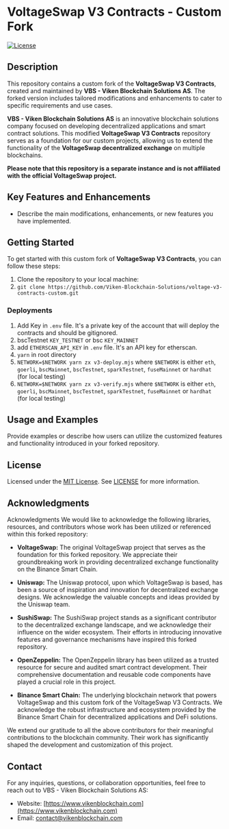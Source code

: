# VoltageSwap V3 Contracts - Custom Fork

[![License](https://img.shields.io/badge/License-MIT-blue.svg)](https://opensource.org/licenses/MIT)

## Description

This repository contains a custom fork of the **VoltageSwap V3 Contracts**, created and maintained by **VBS - Viken Blockchain Solutions AS**. The forked version includes tailored modifications and enhancements to cater to specific requirements and use cases.

**VBS - Viken Blockchain Solutions AS** is an innovative blockchain solutions company focused on developing decentralized applications and smart contract solutions. This modified **VoltageSwap V3 Contracts** repository serves as a foundation for our custom projects, allowing us to extend the functionality of the **VoltageSwap decentralized exchange** on multiple blockchains.

**Please note that this repository is a separate instance and is not affiliated with the official VoltageSwap project.**

## Key Features and Enhancements

- Describe the main modifications, enhancements, or new features you have implemented.

## Getting Started

To get started with this custom fork of **VoltageSwap V3 Contracts**, you can follow these steps:

1. Clone the repository to your local machine:
2. `git clone https://github.com/Viken-Blockchain-Solutions/voltage-v3-contracts-custom.git`

### Deployments

1. Add Key in `.env` file. It's a private key of the account that will deploy the contracts and should be gitignored.
2. bscTestnet `KEY_TESTNET` or bsc `KEY_MAINNET`
3. add `ETHERSCAN_API_KEY` in `.env` file. It's an API key for etherscan.
4. `yarn` in root directory
5. `NETWORK=$NETWORK yarn zx v3-deploy.mjs` where `$NETWORK` is either `eth`, `goerli`, `bscMainnet`, `bscTestnet`, `sparkTestnet`, `fuseMainnet` or `hardhat` (for local testing)
6. `NETWORK=$NETWORK yarn zx v3-verify.mjs` where `$NETWORK` is either `eth`, `goerli`, `bscMainnet`, `bscTestnet`, `sparkTestnet`, `fuseMainnet` or `hardhat` (for local testing)

## Usage and Examples

Provide examples or describe how users can utilize the customized features and functionality introduced in your forked repository.

## License

Licensed under the [MIT License](LICENSE). See [LICENSE](LICENSE) for more information.

## Acknowledgments

Acknowledgments
We would like to acknowledge the following libraries, resources, and contributors whose work has been utilized or referenced within this forked repository:

- **VoltageSwap:** The original VoltageSwap project that serves as the foundation for this forked repository. We appreciate their groundbreaking work in providing decentralized exchange functionality on the Binance Smart Chain.

- **Uniswap:** The Uniswap protocol, upon which VoltageSwap is based, has been a source of inspiration and innovation for decentralized exchange designs. We acknowledge the valuable concepts and ideas provided by the Uniswap team.

- **SushiSwap:** The SushiSwap project stands as a significant contributor to the decentralized exchange landscape, and we acknowledge their influence on the wider ecosystem. Their efforts in introducing innovative features and governance mechanisms have inspired this forked repository.

- **OpenZeppelin:** The OpenZeppelin library has been utilized as a trusted resource for secure and audited smart contract development. Their comprehensive documentation and reusable code components have played a crucial role in this project.

- **Binance Smart Chain:** The underlying blockchain network that powers VoltageSwap and this custom fork of the VoltageSwap V3 Contracts. We acknowledge the robust infrastructure and ecosystem provided by the Binance Smart Chain for decentralized applications and DeFi solutions.

We extend our gratitude to all the above contributors for their meaningful contributions to the blockchain community. Their work has significantly shaped the development and customization of this project.

## Contact

For any inquiries, questions, or collaboration opportunities, feel free to reach out to VBS - Viken Blockchain Solutions AS:

- Website: [https://www.vikenblockchain.com](https://www.vikenblockchain.com)
- Email: <contact@vikenblockchain.com>

